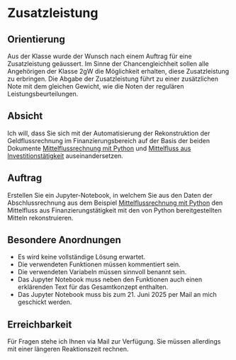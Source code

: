 # Zusatzleistung

## Orientierung

Aus der Klasse wurde der Wunsch nach einem Auftrag für eine
Zusatzleistung geäussert. Im Sinne der Chancengleichheit sollen alle
Angehörigen der Klasse 2gW die Möglichkeit erhalten, diese
Zusatzleistung zu erbringen. Die Abgabe der Zusatzleistung führt zu
einer zusätzlichen Note mit dem gleichen Gewicht, wie die Noten der
regulären Leistungsbeurteilungen.

## Absicht

Ich will, dass Sie sich mit der Automatisierung der Rekonstruktion der
Geldflussrechnung im Finanzierungsbereich auf der Basis der beiden Dokumente
[Mittelflussrechnung mit Python](../250512/mfr.ipynb) und [Mittelfluss
aus Investitionstätigkeit](../250512/investition.ipynb)
auseinandersetzen.

## Auftrag

Erstellen Sie ein Jupyter-Notebook,  in welchem Sie aus den Daten der
Abschlussrechnung aus dem Beispiel [Mittelflussrechnung mit
Python](../250512/mfr.ipynb) den Mittelfluss aus Finanzierungstätigkeit
mit den von Python bereitgestellten Mitteln rekonstruieren.

## Besondere Anordnungen

* Es wird keine vollständige Lösung erwartet.
* Die verwendeten Funktionen müssen kommentiert sein.
* Die verwendeten Variabeln müssen sinnvoll benannt sein.
* Das Jupyter Notebook muss neben den Funktionen auch einen erklärenden
  Text für das Gesamtkonzept enthalten.
* Das Jupyter Notebook muss bis zum 21. Juni 2025 per Mail an mich
  geschickt werden.

## Erreichbarkeit

Für Fragen stehe ich Ihnen via Mail zur Verfügung. Sie müssen allerdings
mit einer längeren Reaktionszeit rechnen.